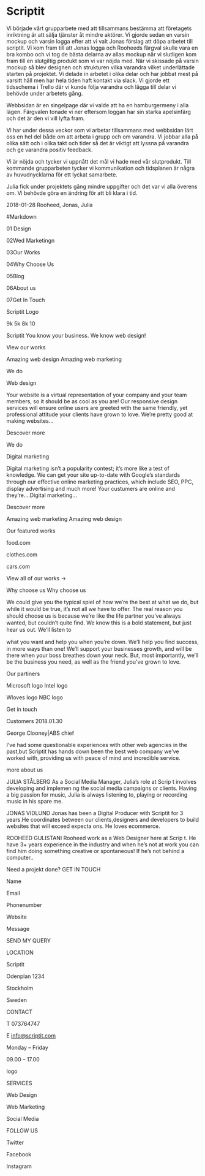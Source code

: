 # Scriptit 
Vi började vårt grupparbete med att tillsammans bestämma att företagets inriktning är att sälja tjänster åt mindre aktörer. Vi gjorde sedan en varsin mockup och varsin logga efter att vi valt Jonas förslag att döpa arbetet till scriptit. Vi kom fram till att Jonas logga och Rooheeds färgval skulle vara en bra kombo och vi tog de bästa delarna av allas mockup när vi slutligen kom fram till en slutgiltig produkt som vi var nöjda med. 
När vi skissade på varsin mockup så blev designen och strukturen vilka varandra vilket underlättade starten på projektet.
Vi delade in arbetet i olika delar och har jobbat mest på varsitt håll men har hela tiden haft kontakt via slack. Vi gjorde ett tidsschema i Trello där vi kunde följa varandra och lägga till delar vi behövde under arbetets gång. 

Webbsidan är en singelpage där vi valde att ha en hamburgermeny i alla lägen. 
Färgvalen tonade vi ner eftersom loggan har sin starka apelsinfärg och det är den vi vill lyfta fram.

Vi har under dessa veckor som vi arbetar tillsammans med webbsidan lärt oss en hel del både om att arbeta i grupp och om varandra. Vi jobbar alla på olika sätt och i olika takt och tider så det är viktigt att lyssna på varandra och ge varandra positiv feedback. 

Vi är nöjda och tycker vi uppnått det mål vi hade med vår slutprodukt. Till kommande grupparbeten tycker vi kommunikation och tidsplanen är några av huvudnycklarna för ett lyckat samarbete. 

Julia fick under projektets gång mindre uppgifter och det var vi alla överens om. 
Vi behövde göra en ändring för att bli klara i tid. 


2018-01-28
Rooheed, Jonas, Julia


#Markdown

01 Design

02Wed Marketingn

03Our Works

04Why Choose Us

05Blog

06About us

07Get In Touch

 Scriptit Logo

9k
5k
8k
10


Scriptit
You know your business. We know web design!


View our works


Amazing web design
Amazing web marketing


We do

Web design

Your website is a virtual representation of your company and your team members, so it should be as cool as you are! Our responsive design services will ensure online users are greeted with the same friendly, yet professional attitude your clients have grown to love. We’re pretty good at making websites…

Descover more

We do

Digital marketing

Digital marketing isn’t a popularity contest; it’s more like a test of knowledge. We can get your site up-to-date with Google’s standards through our eﬀective online marketing practices, which include SEO, PPC, display advertising and much more! Your custumers are online and they’re….Digital marketing…

Descover more


Amazing web marketing
Amazing web design


Our featured works

food.com

clothes.com

cars.com


View all of our works →

Why choose us
Why choose us


We could give you the typical spiel of how we’re the best at what we do, but while it would be true, it’s not all we have to oﬀer. The real reason you should choose us is because we’re like the life partner you’ve always wanted, but couldn’t quite ﬁnd. We know this is a bold statement, but just hear us out. We’ll listen to

what you want and help you when you’re down. We’ll help you ﬁnd success, in more ways than one! We’ll support your businesses growth, and will be there when your boss breathes down your neck. But, most importantly, we’ll be the business you need, as well as the friend you’ve grown to love.


Our partiners

Microsoft logo
Intel logo

Wloves logo
NBC logo


Get in touch

Customers
2018.01.30

George Clooney|ABS chief

I’ve had some questionable experiences with other web agencies in the past,but Scriptit has hands down been the best web company we’ve worked with, providing us with peace of mind and incredible service.

more about us

JULIA STÅLBERG
As a Social Media Manager, Julia’s role at Scrip t involves developing and implemen ng the social media campaigns or clients. Having a big passion for music, Julia is always listening to, playing or recording music in his spare me.


JONAS VIDLUND
Jonas has been a Digital Producer with Scriptit for 3 years.He coordinates between our clients,designers and developers to build websites that will exceed expecta ons.
He loves ecommerce.


ROOHEED GULISTANI
Rooheed work as a Web Designer here at Scrip t. He have 3+ years experience in the industry and when he’s not at work you can find him doing something creative
or spontaneous! If he’s not behind a computer.. 

Need a projekt done?
GET IN TOUCH

Name

Email

Phonenumber

Website


Message

SEND MY QUERY




LOCATION


Scriptit

Odenplan 1234

Stockholm

Sweden


CONTACT

T 073764747

E info@scriptit.com

Monday – Friday

09.00 – 17.00


logo


SERVICES

Web Design

Web Marketing

Social Media

FOLLOW US

Twitter

Facebook

Instagram

